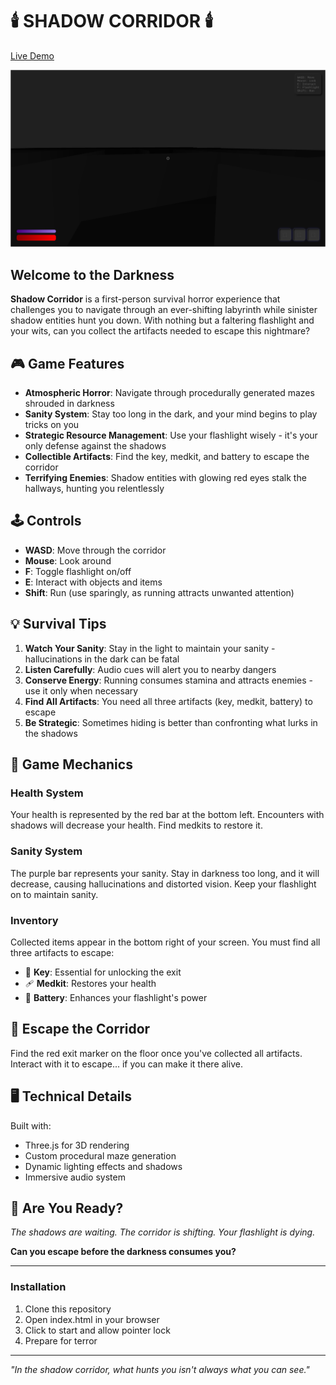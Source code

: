 # 🕯️ SHADOW CORRIDOR 🕯️
[Live Demo](https://r3dhulk.github.io/shadow-corridor/)

![Shadow Corridor](/Show.png)

## Welcome to the Darkness

**Shadow Corridor** is a first-person survival horror experience that challenges you to navigate through an ever-shifting labyrinth while sinister shadow entities hunt you down. With nothing but a faltering flashlight and your wits, can you collect the artifacts needed to escape this nightmare?

## 🎮 Game Features

- **Atmospheric Horror**: Navigate through procedurally generated mazes shrouded in darkness
- **Sanity System**: Stay too long in the dark, and your mind begins to play tricks on you
- **Strategic Resource Management**: Use your flashlight wisely - it's your only defense against the shadows
- **Collectible Artifacts**: Find the key, medkit, and battery to escape the corridor
- **Terrifying Enemies**: Shadow entities with glowing red eyes stalk the hallways, hunting you relentlessly

## 🕹️ Controls

- **WASD**: Move through the corridor
- **Mouse**: Look around
- **F**: Toggle flashlight on/off
- **E**: Interact with objects and items
- **Shift**: Run (use sparingly, as running attracts unwanted attention)

## 💡 Survival Tips

1. **Watch Your Sanity**: Stay in the light to maintain your sanity - hallucinations in the dark can be fatal
2. **Listen Carefully**: Audio cues will alert you to nearby dangers
3. **Conserve Energy**: Running consumes stamina and attracts enemies - use it only when necessary
4. **Find All Artifacts**: You need all three artifacts (key, medkit, battery) to escape
5. **Be Strategic**: Sometimes hiding is better than confronting what lurks in the shadows

## 🔋 Game Mechanics

### Health System
Your health is represented by the red bar at the bottom left. Encounters with shadows will decrease your health. Find medkits to restore it.

### Sanity System
The purple bar represents your sanity. Stay in darkness too long, and it will decrease, causing hallucinations and distorted vision. Keep your flashlight on to maintain sanity.

### Inventory
Collected items appear in the bottom right of your screen. You must find all three artifacts to escape:
- 🔑 **Key**: Essential for unlocking the exit
- 🩹 **Medkit**: Restores your health
- 🔋 **Battery**: Enhances your flashlight's power

## 🚪 Escape the Corridor

Find the red exit marker on the floor once you've collected all artifacts. Interact with it to escape... if you can make it there alive.

## 🖥️ Technical Details

Built with:
- Three.js for 3D rendering
- Custom procedural maze generation
- Dynamic lighting effects and shadows
- Immersive audio system

## 👻 Are You Ready?

*The shadows are waiting. The corridor is shifting. Your flashlight is dying.*

**Can you escape before the darkness consumes you?**

---

### Installation

1. Clone this repository
2. Open index.html in your browser
3. Click to start and allow pointer lock
4. Prepare for terror

---

*"In the shadow corridor, what hunts you isn't always what you can see."*